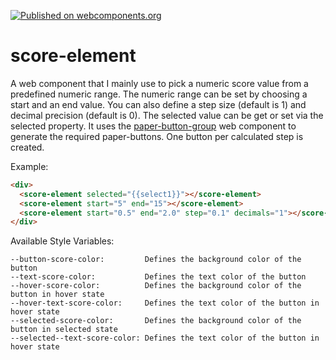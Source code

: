 [![Published on webcomponents.org](https://img.shields.io/badge/webcomponents.org-published-blue.svg)](https://www.webcomponents.org/element/Protoss78/score-element)

# score-element
A web component that I mainly use to pick a numeric score value from a predefined numeric range. The numeric range can be set by choosing a start and an end value. You can also define a step size (default is 1) and decimal precision (default is 0). The selected value can be get or set via the selected property. It uses the <a href="https://github.com/Protoss78/paper-button-group">paper-button-group</a> web component to generate the required paper-buttons. One button per calculated step is created.

Example:

```html
<div>
  <score-element selected="{{select1}}"></score-element>
  <score-element start="5" end="15"></score-element>
  <score-element start="0.5" end="2.0" step="0.1" decimals="1"></score-element>
</div>
```

Available Style Variables:
```
--button-score-color:         Defines the background color of the button
--text-score-color:           Defines the text color of the button
--hover-score-color:          Defines the background color of the button in hover state
--hover-text-score-color:     Defines the text color of the button in hover state
--selected-score-color:       Defines the background color of the button in selected state
--selected--text-score-color: Defines the text color of the button in hover state
```
